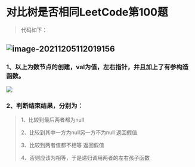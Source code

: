 # 对比树是否相同LeetCode第100题

> 代码如下：

## ![image-20211205112019156](C:\Users\11440\AppData\Roaming\Typora\typora-user-images\image-20211205112019156.png)	



### 1、以上为数节点的创建，val为值，左右指针，并且加上了有参构造函数。

![](C:\Users\11440\AppData\Roaming\Typora\typora-user-images\image-20211205142832041.png)

### 2、判断结束结果，分别为：

> 1、比较到最后两者都为null
>
> 2、比较到其中一方为null另一方不为null   返回假值
>
> 3、比较到两者值都不相等   返回假值
>
> 4、否则应该为相等，于是递归调用两者的左右孩子函数